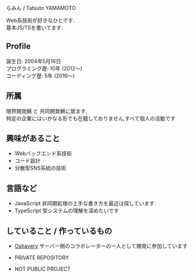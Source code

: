 らみん /  Tatsuto YAMAMOTO

Web系技術が好きなひとです.  
基本JS/TSを書いてます.  

## Profile
誕生日: 2004年5月16日  
プログラミング歴: 10年 (2012〜)  
コーディング歴: 5年 (2016〜)  

## 所属
限界開発鯖 と 共同開発鯖に居ます,  
特定の企業にはいかなる形でも在籍しておりません,すべて個人の活動です

## 興味があること
- Webバックエンド系技術
- コード設計  
- 分散型SNS系統の技術

## 言語など
- JavaScript
非同期処理の上手な書き方を最近は探しています
- TypeScript
型システムの理解を深めたいです

## していること / 作っているもの

- [Oshavery](https://github.com/undecided-discord/Oshavery)
サーバー側のコラボレーターの一人として開発に参加しています

- PRIVATE REPOSITORY
- NOT PUBLIC PROJECT
